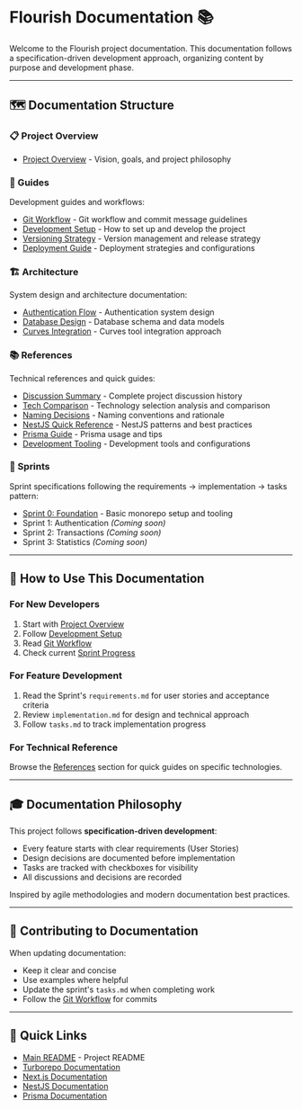 # Flourish Documentation 📚

Welcome to the Flourish project documentation. This documentation follows a specification-driven development approach, organizing content by purpose and development phase.

---

## 🗺️ Documentation Structure

### 📋 Project Overview
- [Project Overview](./project-overview.md) - Vision, goals, and project philosophy

### 📖 Guides
Development guides and workflows:
- [Git Workflow](./guides/git-workflow.md) - Git workflow and commit message guidelines
- [Development Setup](./guides/development-setup.md) - How to set up and develop the project
- [Versioning Strategy](./guides/versioning-strategy.md) - Version management and release strategy
- [Deployment Guide](./guides/deployment.md) - Deployment strategies and configurations

### 🏗️ Architecture
System design and architecture documentation:
- [Authentication Flow](./architecture/authentication-flow.md) - Authentication system design
- [Database Design](./architecture/database-design.md) - Database schema and data models
- [Curves Integration](./architecture/curves-integration.md) - Curves tool integration approach

### 📚 References
Technical references and quick guides:
- [Discussion Summary](./references/discussion-summary.md) - Complete project discussion history
- [Tech Comparison](./references/tech-comparison.md) - Technology selection analysis and comparison
- [Naming Decisions](./references/naming-decisions.md) - Naming conventions and rationale
- [NestJS Quick Reference](./references/nestjs-quick-ref.md) - NestJS patterns and best practices
- [Prisma Guide](./references/prisma-guide.md) - Prisma usage and tips
- [Development Tooling](./references/dev-tooling.md) - Development tools and configurations

### 🎯 Sprints
Sprint specifications following the requirements → implementation → tasks pattern:
- [Sprint 0: Foundation](./sprints/sprint-0-foundation/) - Basic monorepo setup and tooling
- Sprint 1: Authentication _(Coming soon)_
- Sprint 2: Transactions _(Coming soon)_
- Sprint 3: Statistics _(Coming soon)_

---

## 📖 How to Use This Documentation

### For New Developers
1. Start with [Project Overview](./project-overview.md)
2. Follow [Development Setup](./guides/development-setup.md)
3. Read [Git Workflow](./guides/git-workflow.md)
4. Check current [Sprint Progress](./sprints/)

### For Feature Development
1. Read the Sprint's `requirements.md` for user stories and acceptance criteria
2. Review `implementation.md` for design and technical approach
3. Follow `tasks.md` to track implementation progress

### For Technical Reference
Browse the [References](./references/) section for quick guides on specific technologies.

---

## 🎓 Documentation Philosophy

This project follows **specification-driven development**:
- Every feature starts with clear requirements (User Stories)
- Design decisions are documented before implementation
- Tasks are tracked with checkboxes for visibility
- All discussions and decisions are recorded

Inspired by agile methodologies and modern documentation best practices.

---

## 📝 Contributing to Documentation

When updating documentation:
- Keep it clear and concise
- Use examples where helpful
- Update the sprint's `tasks.md` when completing work
- Follow the [Git Workflow](./guides/git-workflow.md) for commits

---

## 🔗 Quick Links

- [Main README](../README.md) - Project README
- [Turborepo Documentation](https://turbo.build/repo/docs)
- [Next.js Documentation](https://nextjs.org/docs)
- [NestJS Documentation](https://docs.nestjs.com)
- [Prisma Documentation](https://www.prisma.io/docs)
